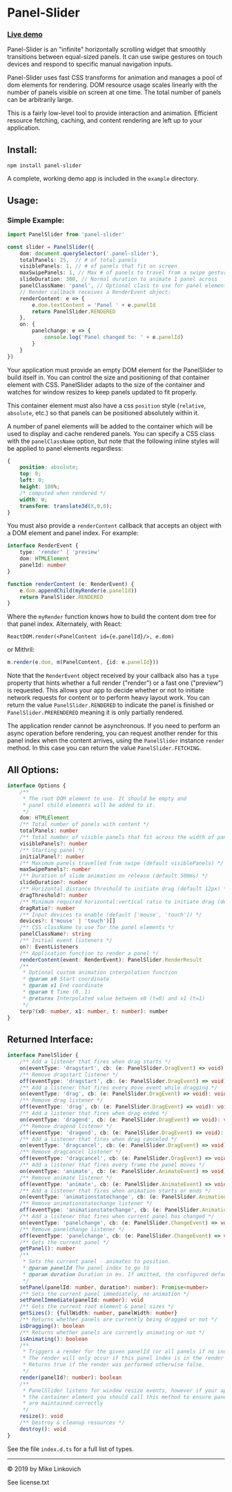 # Panel-Slider

### [Live demo](https://spacejack.github.io/panel-slider/next/)

Panel-Slider is an "infinite" horizontally scrolling widget that smoothly transitions between equal-sized panels. It can use swipe gestures on touch devices and respond to specific manual navigation inputs.

Panel-Slider uses fast CSS transforms for animation and manages a pool of dom elements for rendering. DOM resource usage scales linearly with the number of panels visible on screen at one time. The total number of panels can be arbitrarily large.

This is a fairly low-level tool to provide interaction and animation. Efficient resource fetching, caching, and content rendering are left up to your application.

## Install:

	npm install panel-slider

A complete, working demo app is included in the `example` directory.

## Usage:

### Simple Example:

```typescript
import PanelSlider from 'panel-slider'

const slider = PanelSlider({
	dom: document.querySelector('.panel-slider'),
	totalPanels: 25,  // # of total panels
	visiblePanels: 1, // # of panels that fit on screen
	maxSwipePanels: 1, // Max # of panels to travel from a swipe gesture
	slideDuration: 300, // Normal duration to animate 1 panel across
	panelClassName: 'panel', // Optional class to use for panel elements
	// Render callback receives a RenderEvent object:
	renderContent: e => {
		e.dom.textContent = 'Panel ' + e.panelId
		return PanelSlider.RENDERED
	},
	on: {
		panelchange: e => {
			console.log('Panel changed to: ' + e.panelId)
		}
	}
})
```

Your application must provide an empty DOM element for the PanelSlider to build itself in. You can control the size and positioning of that container element with CSS. PanelSlider adapts to the size of the container and watches for window resizes to keep panels updated to fit properly.

This container element must also have a css `position` style (`relative`, `absolute`, etc.) so that panels can be positioned absolutely within it.

A number of panel elements will be added to the container which will be used to display and cache rendered panels. You can specify a CSS class with the `panelClassName` option, but note that the following inline styles will be applied to panel elements regardless:

```css
{
	position: absolute;
	top: 0;
	left: 0;
	height: 100%;
	/* computed when rendered */
	width: W;
	transform: translate3d(X,0,0);
}
```
You must also provide a `renderContent` callback that accepts an object with a DOM element and panel index. For example:

```typescript
interface RenderEvent {
	type: 'render' | 'preview'
	dom: HTMLElement
	panelId: number
}

function renderContent (e: RenderEvent) {
	e.dom.appendChild(myRender(e.panelId))
	return PanelSlider.RENDERED
}
```
Where the `myRender` function knows how to build the content dom tree for that panel index. Alternately, with React:

```tsx
ReactDOM.render(<PanelContent id={e.panelId}/>, e.dom)
```

or Mithril:

```typescript
m.render(e.dom, m(PanelContent, {id: e.panelId}))
```
Note that the `RenderEvent` object received by your callback also has a `type` property that hints whether a full render ("render") or a fast one ("preview") is requested. This allows your app to decide whether or not to initiate network requests for content or to perform heavy layout work. You can return the value `PanelSlider.RENDERED` to indicate the panel is finished or `PanelSlider.PRERENDERED` meaning it is only partially rendered.

The application render cannot be asynchronous. If you need to perform an async operation before rendering, you can request another render for this panel index when the content arrives, using the `PanelSlider` instance `render` method. In this case you can return the value `PanelSlider.FETCHING`.

## All Options:

```typescript
interface Options {
	/**
	 * The root DOM element to use. It should be empty and
	 * panel child elements will be added to it.
	 */
	dom: HTMLElement
	/** Total number of panels with content */
	totalPanels: number
	/** Total number of visible panels that fit across the width of panel-set container */
	visiblePanels?: number
	/** Starting panel */
	initialPanel?: number
	/** Maximum panels travelled from swipe (default visiblePanels) */
	maxSwipePanels?: number
	/** Duration of slide animation on release (default 500ms) */
	slideDuration?: number
	/** Horizontal distance threshold to initiate drag (default 12px) */
	dragThreshold?: number
	/** Minimum required horizontal:vertical ratio to initiate drag (default 1.5) */
	dragRatio?: number
	/** Input devices to enable (default ['mouse', 'touch']) */
	devices?: ('mouse' | 'touch')[]
	/** CSS className to use for the panel elements */
	panelClassName?: string
	/** Initial event listeners */
	on?: EventListeners
	/** Application function to render a panel */
	renderContent(event: RenderEvent): PanelSlider.RenderResult
	/**
	 * Optional custom animation interpolation function
	 * @param x0 Start coordinate
	 * @param x1 End coordinate
	 * @param t Time (0..1)
	 * @returns Interpolated value between x0 (t=0) and x1 (t=1)
	 */
	terp?(x0: number, x1: number, t: number): number
}
```

## Returned Interface:

```typescript
interface PanelSlider {
	/** Add a listener that fires when drag starts */
	on(eventType: 'dragstart', cb: (e: PanelSlider.DragEvent) => void): void
	/** Remove dragstart listener */
	off(eventType: 'dragstart', cb: (e: PanelSlider.DragEvent) => void): void
	/** Add a listener that fires every move event while dragging */
	on(eventType: 'drag', cb: (e: PanelSlider.DragEvent) => void): void
	/** Remove drag listener */
	off(eventType: 'drag', cb: (e: PanelSlider.DragEvent) => void): void
	/** Add a listener that fires when drag ended */
	on(eventType: 'dragend', cb: (e: PanelSlider.DragEvent) => void): void
	/** Remove dragend listener */
	off(eventType: 'dragend', cb: (e: PanelSlider.DragEvent) => void): void
	/** Add a listener that fires when drag canceled */
	on(eventType: 'dragcancel', cb: (e: PanelSlider.DragEvent) => void): void
	/** Remove dragcancel listener */
	off(eventType: 'dragcancel', cb: (e: PanelSlider.DragEvent) => void): void
	/** Add a listener that fires every frame the panel moves */
	on(eventType: 'animate', cb: (e: PanelSlider.AnimateEvent) => void): void
	/** Remove animate listener */
	off(eventType: 'animate', cb: (e: PanelSlider.AnimateEvent) => void): void
	/** Add a listener that fires when animation starts or ends */
	on(eventType: 'animationstatechange', cb: (e: PanelSlider.AnimationEvent) => void): void
	/** Remove animationstatechange listener */
	off(eventType: 'animationstatechange', cb: (e: PanelSlider.AnimationEvent) => void): void
	/** Add a listener that fires when current panel has changed */
	on(eventType: 'panelchange', cb: (e: PanelSlider.ChangeEvent) => void): void
	/** Remove panelchange listener */
	off(eventType: 'panelchange', cb: (e: PanelSlider.ChangeEvent) => void): void
	/** Gets the current panel */
	getPanel(): number
	/**
	 * Sets the current panel - animates to position.
	 * @param panelId The panel index to go to
	 * @param duration Duration in ms. If omitted, the configured default is used.
	 */
	setPanel(panelId: number, duration?: number): Promise<number>
	/** Sets the current panel immediately, no animation */
	setPanelImmediate(panelId: number): void
	/** Gets the current root element & panel sizes */
	getSizes(): {fullWidth: number, panelWidth: number}
	/** Returns whether panels are currently being dragged or not */
	isDragging(): boolean
	/** Returns whether panels are currently animating or not */
	isAnimating(): boolean
	/**
	 * Triggers a render for the given panelId (or all panels if no index is provided.)
	 * The render will only occur if this panel index is in the render cache.
	 * Returns true if the render was performed otherwise false.
	 */
	render(panelId?: number): boolean
	/**
	 * PanelSlider listens for window resize events, however if your application resizes
	 * the container element you should call this method to ensure panel sizes and positions
	 * are maintained correctly
	 */
	resize(): void
	/** Destroy & cleanup resources */
	destroy(): void
}
```

See the file `index.d.ts` for a full list of types.

---

© 2019 by Mike Linkovich

See license.txt
